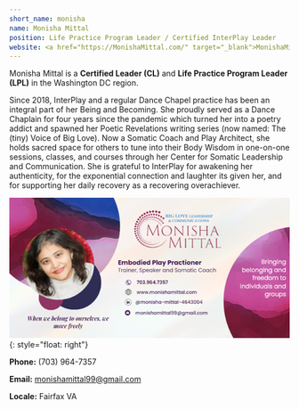 ```yaml
---
short_name: monisha
name: Monisha Mittal
position: Life Practice Program Leader / Certified InterPlay Leader
website: <a href="https://MonishaMittal.com/" target="_blank">MonishaMittal.com</a>
---
```


Monisha Mittal is a **Certified Leader (CL)** and
**Life Practice Program Leader (LPL)** in the Washington DC region.

Since 2018, InterPlay and a regular Dance Chapel practice has been an integral
part of her Being and Becoming.
She proudly served as a Dance Chaplain for four years since the pandemic which
turned her into a poetry addict and spawned her Poetic Revelations writing
series (now named: The (tiny) Voice of Big Love).
Now a Somatic Coach and Play Architect, she holds sacred space for others to
tune into their Body Wisdom in one-on-one sessions, classes, and courses through
her Center for Somatic Leadership and Communication.
She is grateful to InterPlay for awakening her authenticity, for the exponential
connection and laughter its given her, and for supporting her daily recovery as
a recovering overachiever.

![Monisha Mittal](/assets/images/MonishaMittal.png "Monisha Mittal"){: style="float: right"}

**Phone:** (703) 964-7357

**Email:** <monishamittal99@gmail.com>

**Locale:** Fairfax VA
